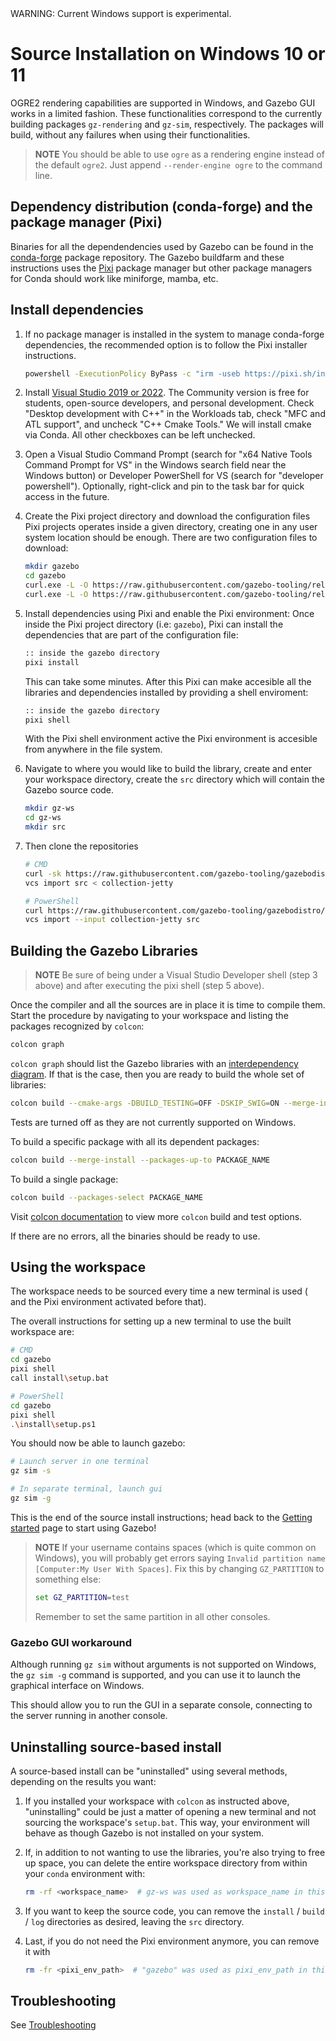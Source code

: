 <div class="warning">
WARNING: Current Windows support is experimental.
</div>

# Source Installation on Windows 10 or 11

OGRE2 rendering capabilities are supported in Windows, and Gazebo GUI
works in a limited fashion. These functionalities correspond to the currently
building packages `gz-rendering` and `gz-sim`, respectively. The packages will build,
without any failures when using their functionalities.

> **NOTE**
> You should be able to use `ogre` as a rendering engine instead of the default `ogre2`.
> Just append `--render-engine ogre` to the command line.

## Dependency distribution (conda-forge) and the package manager (Pixi)

Binaries for all the dependendencies used by Gazebo can be found in the [conda-forge](https://conda-forge.org/)
package repository. The Gazebo buildfarm and these instructions uses the [Pixi](https://pixi.sh/) package manager
but other package managers for Conda should work like miniforge, mamba, etc.

## Install dependencies

1. If no package manager is installed in the system to manage conda-forge dependencies, the recommended
   option is to follow the Pixi installer instructions.

   ```bash
   powershell -ExecutionPolicy ByPass -c "irm -useb https://pixi.sh/install.ps1 | iex"
   ```

2. Install [Visual Studio 2019 or 2022](https://visualstudio.microsoft.com/downloads/).
   The Community version is free for students, open-source developers, and personal
   development. Check "Desktop development with C++" in the Workloads tab,
   check "MFC and ATL support", and uncheck "C++ Cmake Tools." We will install
   cmake via Conda. All other checkboxes can be left unchecked.

3. Open a Visual Studio Command Prompt (search for "x64 Native Tools Command Prompt
   for VS" in the Windows search field near the Windows button) or Developer PowerShell
   for VS (search for "developer powershell"). Optionally,
   right-click and pin to the task bar for quick access in the future.

4. Create the Pixi project directory and download the configuration files
   Pixi projects operates inside a given directory, creating one in any user system location
   should be enough. There are two configuration files to download:
   ```bash
   mkdir gazebo
   cd gazebo
   curl.exe -L -O https://raw.githubusercontent.com/gazebo-tooling/release-tools/refs/heads/master/conda/envs/noble_like/pixi.toml
   curl.exe -L -O https://raw.githubusercontent.com/gazebo-tooling/release-tools/refs/heads/master/conda/envs/noble_like/pixi.lock
   ```
5. Install dependencies using Pixi and enable the Pixi environment:
   Once inside the Pixi project directory (i.e: `gazebo`), Pixi can install the dependencies
   that are part of the configuration file:
   ```bash
   :: inside the gazebo directory
   pixi install
   ```
   This can take some minutes. After this Pixi can make accesible all the libraries and dependencies
   installed by providing a shell enviroment:
   ```bash
   :: inside the gazebo directory
   pixi shell
   ```
   With the Pixi shell environment active the Pixi environment is accesible from anywhere in the file system.

6. Navigate to where you would like to build the library, create and enter your workspace directory,
   create the `src` directory which will contain the Gazebo source code.
   ```bash
   mkdir gz-ws
   cd gz-ws
   mkdir src
   ```

7. Then clone the repositories
   ```bash
   # CMD
   curl -sk https://raw.githubusercontent.com/gazebo-tooling/gazebodistro/master/collection-jetty.yaml -o collection-jetty
   vcs import src < collection-jetty

   # PowerShell
   curl https://raw.githubusercontent.com/gazebo-tooling/gazebodistro/master/collection-jetty.yaml -o collection-jetty
   vcs import --input collection-jetty src
   ```

## Building the Gazebo Libraries

> **NOTE**
> Be sure of being under a Visual Studio Developer shell (step 3 above) and
> after executing the pixi shell (step 5 above).

Once the compiler and all the sources are in place it is time to compile them.
Start the procedure by navigating to your workspace and listing the packages
recognized by `colcon`:

```bash
colcon graph
```

`colcon graph` should list the Gazebo libraries with an
[interdependency diagram](https://colcon.readthedocs.io/en/released/reference/verb/graph.html#example-output).
If that is the case, then you are ready to build the whole set of libraries:

```bash
colcon build --cmake-args -DBUILD_TESTING=OFF -DSKIP_SWIG=ON --merge-install --packages-up-to gz-sim gz-tools2
```
Tests are turned off as they are not currently supported on Windows.

To build a specific package with all its dependent packages:

```bash
colcon build --merge-install --packages-up-to PACKAGE_NAME
```

To build a single package:

```bash
colcon build --packages-select PACKAGE_NAME
```

Visit [colcon documentation](https://colcon.readthedocs.io/en/released/#) to view more `colcon` build and test options.

If there are no errors, all the binaries should be ready to use.

## Using the workspace

The workspace needs to be sourced every time a new terminal is used (
and the Pixi environment activated before that).

The overall instructions for setting up a new terminal to use the built
workspace are:

```bash
# CMD
cd gazebo
pixi shell
call install\setup.bat

# PowerShell
cd gazebo
pixi shell
.\install\setup.ps1
```

You should now be able to launch gazebo:

```bash
# Launch server in one terminal
gz sim -s

# In separate terminal, launch gui
gz sim -g
```

This is the end of the source install instructions; head back to the [Getting started](getstarted)
page to start using Gazebo!

> **NOTE**
> If your username contains spaces (which is quite common on Windows), you will probably get errors
>  saying `Invalid partition name [Computer:My User With Spaces]`. Fix this by changing `GZ_PARTITION`
>  to something else:
> ```bat
> set GZ_PARTITION=test
> ```
> Remember to set the same partition in all other consoles.

### Gazebo GUI workaround

Although running `gz sim` without arguments is not supported on Windows,
 the `gz sim -g` command is  supported, and you can use it to launch the graphical interface on Windows.


This should allow you to run the GUI in a separate console, connecting to the server running in another console.

## Uninstalling source-based install

A source-based install can be "uninstalled" using several methods, depending on
the results you want:

  1. If you installed your workspace with `colcon` as instructed above, "uninstalling"
     could be just a matter of opening a new terminal and not sourcing the
     workspace's `setup.bat`. This way, your environment will behave as though
     Gazebo is not installed on your system.

  2. If, in addition to not wanting to use the libraries, you're also trying to
     free up space, you can delete the entire workspace directory from within
     your `conda` environment with:

     ```bash
     rm -rf <workspace_name>  # gz-ws was used as workspace_name in this document
     ```

  3. If you want to keep the source code, you can remove the
     `install` / `build` / `log` directories as desired, leaving the `src` directory.

  4. Last, if you do not need the Pixi environment anymore, you can remove it with

     ```bash
     rm -fr <pixi_env_path>  # "gazebo" was used as pixi_env_path in this document
     ```

## Troubleshooting

See [Troubleshooting](troubleshooting.md#windows)
